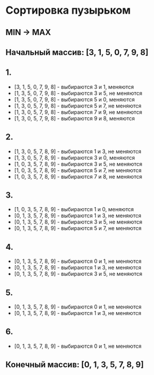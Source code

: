 # Сортировка пузырьком
## MIN -> MAX
## Начальный массив: [3, 1, 5, 0, 7, 9, 8]
## 1.
- [3, 1, 5, 0, 7, 9, 8] - выбираются 3 и 1, меняются
- [1, 3, 5, 0, 7, 9, 8] - выбираются 3 и 5, не меняются
- [1, 3, 5, 0, 7, 9, 8] - выбираются 5 и 0, меняются
- [1, 3, 0, 5, 7, 9, 8] - выбираются 5 и 7, не меняются
- [1, 3, 0, 5, 7, 9, 8] - выбираются 7 и 9, не меняются
- [1, 3, 0, 5, 7, 9, 8] - выбираются 9 и 8, меняются
## 2.
- [1, 3, 0, 5, 7, 8, 9] - выбираются 1 и 3, не меняются
- [1, 3, 0, 5, 7, 8, 9] - выбираются 3 и 0, меняются
- [1, 0, 3, 5, 7, 8, 9] - выбираются 3 и 5, не меняются
- [1, 0, 3, 5, 7, 8, 9] - выбираются 5 и 7, не меняются
- [1, 0, 3, 5, 7, 8, 9] - выбираются 7 и 8, не меняются
## 3.
- [1, 0, 3, 5, 7, 8, 9] - выбираются 1 и 0, меняются
- [0, 1, 3, 5, 7, 8, 9] - выбираются 1 и 3, не меняются
- [0, 1, 3, 5, 7, 8, 9] - выбираются 3 и 5, не меняются
- [0, 1, 3, 5, 7, 8, 9] - выбираются 5 и 7, не меняются

## 4.
- [0, 1, 3, 5, 7, 8, 9] - выбираются 0 и 1, не меняются
- [0, 1, 3, 5, 7, 8, 9] - выбираются 1 и 3, не меняются
- [0, 1, 3, 5, 7, 8, 9] - выбираются 3 и 5, не меняются

## 5.
- [0, 1, 3, 5, 7, 8, 9] - выбираются 0 и 1, не меняются
- [0, 1, 3, 5, 7, 8, 9] - выбираются 1 и 3, не меняются

## 6.
- [0, 1, 3, 5, 7, 8, 9] - выбираются 0 и 1, не меняются

## Конечный массив: [0, 1, 3, 5, 7, 8, 9]